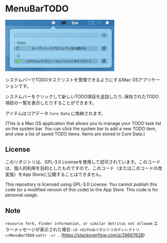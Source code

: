 #  MenuBarTODO

<img width="350" alt="image" src="/demoImage.png">

システムバーでTODOタスクリストを管理できるようにするMac OSアプリケーションです。

システムバーをクリックして新しいTODO項目を追加したり､保存されたTODO項目の一覧を表示したりすることができます。

アイテムはコアデータ `Core Data` に格納されます。

(This is a Mac OS application that allows you to manage your TODO task list on the system bar. You can click the system bar to add a new TODO item, and view a list of saved TODO items. Items are stored in Core Data.)

## License

このリポジトリは、GPL-3.0 Licenseを使用して認可されています。このコードは、個人的利用を目的としたものですので、このコード（またはこのコードの改変版）をApp Storeに公開することはできません。

This repository is licensed using GPL-3.0 License. You cannot publish this code (or a modified version of this code) to the App Store. This code is for personal usage.

## Note

`resource fork, Finder information, or similar detritus not allowed` エラーメッセージが表示された場合: `cd <Githubリポジトリのディレクトリ>/MenuBarTODO` `xattr -cr .` (https://stackoverflow.com/a/39667628)
